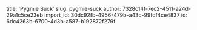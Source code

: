 title: 'Pygmie Suck'
slug: pygmie-suck
author: 7328c14f-7ec2-4511-a24d-29a1c5ce23eb
import_id: 30dc92fb-4956-479b-a43c-99fdf4ce4837
id: 6dc4263b-6700-4d3b-a587-b192872f279f
